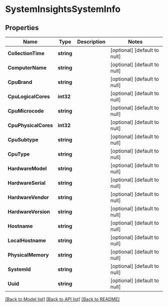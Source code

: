 # SystemInsightsSystemInfo

## Properties
Name | Type | Description | Notes
------------ | ------------- | ------------- | -------------
**CollectionTime** | **string** |  | [optional] [default to null]
**ComputerName** | **string** |  | [optional] [default to null]
**CpuBrand** | **string** |  | [optional] [default to null]
**CpuLogicalCores** | **int32** |  | [optional] [default to null]
**CpuMicrocode** | **string** |  | [optional] [default to null]
**CpuPhysicalCores** | **int32** |  | [optional] [default to null]
**CpuSubtype** | **string** |  | [optional] [default to null]
**CpuType** | **string** |  | [optional] [default to null]
**HardwareModel** | **string** |  | [optional] [default to null]
**HardwareSerial** | **string** |  | [optional] [default to null]
**HardwareVendor** | **string** |  | [optional] [default to null]
**HardwareVersion** | **string** |  | [optional] [default to null]
**Hostname** | **string** |  | [optional] [default to null]
**LocalHostname** | **string** |  | [optional] [default to null]
**PhysicalMemory** | **string** |  | [optional] [default to null]
**SystemId** | **string** |  | [optional] [default to null]
**Uuid** | **string** |  | [optional] [default to null]

[[Back to Model list]](../README.md#documentation-for-models) [[Back to API list]](../README.md#documentation-for-api-endpoints) [[Back to README]](../README.md)

